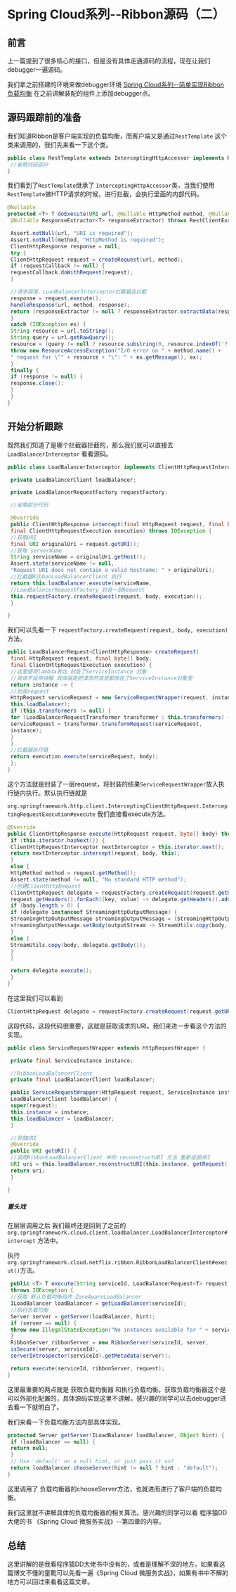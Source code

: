 # Spring Cloud系列--Ribbon源码（二）

## 前言

上一篇提到了很多核心的接口，但是没有具体走通源码的流程，现在让我们debugger一遍源码。

我们拿之前搭建的环境来做debugger环境 [Spring Cloud系列--简单实现Ribbon负载均衡](https://www.jianshu.com/p/e828b63a5cd8) 在之前讲解装配的组件上添加debugger点。

## 源码跟踪前的准备

我们知道Ribbon是客户端实现的负载均衡，而客户端又是通过`RestTemplate` 这个类来调用的，我们先来看一下这个类。

```java
public class RestTemplate extends InterceptingHttpAccessor implements RestOperations {
 //省略代码部分
}
```

我们看到了`RestTemplate`继承了 `InterceptingHttpAccessor`类，当我们使用`RestTemplate`做HTTP请求的时候，进行拦截，会执行里面的内部代码。

```java
@Nullable
protected <T> T doExecute(URI url, @Nullable HttpMethod method, @Nullable RequestCallback requestCallback,
 @Nullable ResponseExtractor<T> responseExtractor) throws RestClientException {

 Assert.notNull(url, "URI is required");
 Assert.notNull(method, "HttpMethod is required");
 ClientHttpResponse response = null;
 try {
 ClientHttpRequest request = createRequest(url, method);
 if (requestCallback != null) {
 requestCallback.doWithRequest(request);
 }

 //请求调用，LoadBalancerInterceptor拦截器会拦截
 response = request.execute();
 handleResponse(url, method, response);
 return (responseExtractor != null ? responseExtractor.extractData(response) : null);
 }
 catch (IOException ex) {
 String resource = url.toString();
 String query = url.getRawQuery();
 resource = (query != null ? resource.substring(0, resource.indexOf('?')) : resource);
 throw new ResourceAccessException("I/O error on " + method.name() +
 " request for \"" + resource + "\": " + ex.getMessage(), ex);
 }
 finally {
 if (response != null) {
 response.close();
 }
 }
}
```

## 开始分析跟踪

既然我们知道了是哪个拦截器拦截的，那么我们就可以直接去`LoadBalancerInterceptor` 看看源码。

```java
public class LoadBalancerInterceptor implements ClientHttpRequestInterceptor {

 private LoadBalancerClient loadBalancer;

 private LoadBalancerRequestFactory requestFactory;

 //省略部分代码

 @Override
 public ClientHttpResponse intercept(final HttpRequest request, final byte[] body,
 final ClientHttpRequestExecution execution) throws IOException {
 //获取URI 
 final URI originalUri = request.getURI();
 //获取 serverName
 String serviceName = originalUri.getHost();
 Assert.state(serviceName != null,
 "Request URI does not contain a valid hostname: " + originalUri);
 //拦截器RibbonLoadBalancerClient 执行
 return this.loadBalancer.execute(serviceName,
 //LoadBalancerRequestFactory 封装一层Request
 this.requestFactory.createRequest(request, body, execution));
 }

}
```

我们可以先看一下 `requestFactory.createRequest(request, body, execution)`方法。

```java
public LoadBalancerRequest<ClientHttpResponse> createRequest(
 final HttpRequest request, final byte[] body,
 final ClientHttpRequestExecution execution) {
 //这里使用lambda表达 封装了ServiceInstance 对象 
 //具体不延伸讲解 具体就是把请求的信息都放在了ServiceInstance对象里
 return instance -> {
 //封装request
 HttpRequest serviceRequest = new ServiceRequestWrapper(request, instance,
 this.loadBalancer);
 if (this.transformers != null) {
 for (LoadBalancerRequestTransformer transformer : this.transformers) {
 serviceRequest = transformer.transformRequest(serviceRequest,
 instance);
 }
 }
 //拦截器执行链
 return execution.execute(serviceRequest, body);
 };
}
```

这个方法就是封装了一层request，将封装的结果`ServiceRequestWrapper`放入执行链内执行。默认执行链就是

`org.springframework.http.client.InterceptingClientHttpRequest.InterceptingRequestExecution#execute` 我们直接看execute方法。

```java
@Override
public ClientHttpResponse execute(HttpRequest request, byte[] body) throws IOException {
 if (this.iterator.hasNext()) {
 ClientHttpRequestInterceptor nextInterceptor = this.iterator.next();
 return nextInterceptor.intercept(request, body, this);
 }
 else {
 HttpMethod method = request.getMethod();
 Assert.state(method != null, "No standard HTTP method");
 //创建ClientHttpRequest 
 ClientHttpRequest delegate = requestFactory.createRequest(request.getURI(), method);
 request.getHeaders().forEach((key, value) -> delegate.getHeaders().addAll(key, value));
 if (body.length > 0) {
 if (delegate instanceof StreamingHttpOutputMessage) {
 StreamingHttpOutputMessage streamingOutputMessage = (StreamingHttpOutputMessage) delegate;
 streamingOutputMessage.setBody(outputStream -> StreamUtils.copy(body, outputStream));
 }
 else {
 StreamUtils.copy(body, delegate.getBody());
 }
 }

 return delegate.execute();
 }
}
```

在这里我们可以看到

```java
ClientHttpRequest delegate = requestFactory.createRequest(request.getURI(), method);
```

这段代码，这段代码很重要，这就是获取请求的URI。我们来进一步看这个方法的实现。

```java
public class ServiceRequestWrapper extends HttpRequestWrapper {

 private final ServiceInstance instance;

 //RibbonLoadBalancerClient
 private final LoadBalancerClient loadBalancer;

 public ServiceRequestWrapper(HttpRequest request, ServiceInstance instance,
 LoadBalancerClient loadBalancer) {
 super(request);
 this.instance = instance;
 this.loadBalancer = loadBalancer;
 }

 //获取URI
 @Override
 public URI getURI() {
 //调用RibbonLoadBalancerClient 中的 reconstructURI 方法 重新组装URI
 URI uri = this.loadBalancer.reconstructURI(this.instance, getRequest().getURI());
 return uri;
 }

}
```

##### 重头戏

在层层调用之后 我们最终还是回到了之前的 `org.springframework.cloud.client.loadbalancer.LoadBalancerInterceptor#intercept` 方法中。

执行`org.springframework.cloud.netflix.ribbon.RibbonLoadBalancerClient#execut()`方法。

```java
 public <T> T execute(String serviceId, LoadBalancerRequest<T> request, Object hint)
 throws IOException {
 //获取 默认负载均衡组件 ZoneAwareLoadBalancer
 ILoadBalancer loadBalancer = getLoadBalancer(serviceId);
 //执行负载均衡
 Server server = getServer(loadBalancer, hint);
 if (server == null) {
 throw new IllegalStateException("No instances available for " + serviceId);
 }
 RibbonServer ribbonServer = new RibbonServer(serviceId, server,
 isSecure(server, serviceId),
 serverIntrospector(serviceId).getMetadata(server));

 return execute(serviceId, ribbonServer, request);
}
```

这里最重要的两点就是 获取负载均衡器 和执行负载均衡。获取负载均衡器这个是可以外部化配置的，具体源码实现这里不讲解，感兴趣的同学可以去debugger进去看一下就明白了。

我们来看一下负载均衡方法内部具体实现。
```java
protected Server getServer(ILoadBalancer loadBalancer, Object hint) {
 if (loadBalancer == null) {
 return null;
 }
 // Use 'default' on a null hint, or just pass it on?
 return loadBalancer.chooseServer(hint != null ? hint : "default");
}
```

这里调用了 负载均衡器的chooseServer方法，也就进而进行了客户端的负载均衡。

我们这里就不讲解具体的负载均衡器的相关算法。感兴趣的同学可以看 程序猿DD大佬的书 《Spring Cloud 微服务实战》--第四章的内容。

## 总结

这里讲解的是我看程序猿DD大佬书中没有的，或者是理解不深的地方，如果看这篇博文不懂的童靴可以先看一遍《Spring Cloud 微服务实战》，如果有书中不解的地方可以回过来看看这篇文章。

